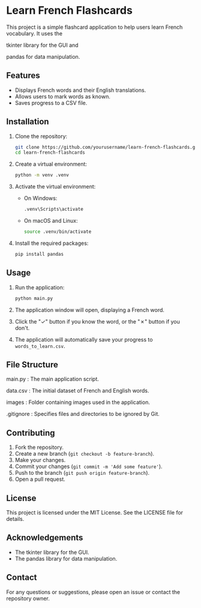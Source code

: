 # Learn French Flashcards

This project is a simple flashcard application to help users learn French vocabulary. It uses the 

tkinter library for the GUI and 

pandas for data manipulation.

## Features

- Displays French words and their English translations.
- Allows users to mark words as known.
- Saves progress to a CSV file.

## Installation

1. Clone the repository:
    ```sh
    git clone https://github.com/yourusername/learn-french-flashcards.git
    cd learn-french-flashcards
    ```

2. Create a virtual environment:
    ```sh
    python -m venv .venv
    ```

3. Activate the virtual environment:

    - On Windows:
        ```sh
        .venv\Scripts\activate
        ```
    - On macOS and Linux:
        ```sh
        source .venv/bin/activate
        ```

4. Install the required packages:
    ```sh
    pip install pandas
    ```

## Usage

1. Run the application:
    ```sh
    python main.py
    ```

2. The application window will open, displaying a French word.

3. Click the "✓" button if you know the word, or the "✗" button if you don't.

4. The application will automatically save your progress to `words_to_learn.csv`.

## File Structure
main.py
: The main application script.

data.csv
: The initial dataset of French and English words.

images
: Folder containing images used in the application.

.gitignore
: Specifies files and directories to be ignored by Git.

## Contributing

1. Fork the repository.
2. Create a new branch (`git checkout -b feature-branch`).
3. Make your changes.
4. Commit your changes (`git commit -m 'Add some feature'`).
5. Push to the branch (`git push origin feature-branch`).
6. Open a pull request.

## License

This project is licensed under the MIT License. See the LICENSE file for details.

## Acknowledgements

- The tkinter library for the GUI.
- The pandas library for data manipulation.

## Contact

For any questions or suggestions, please open an issue or contact the repository owner.
